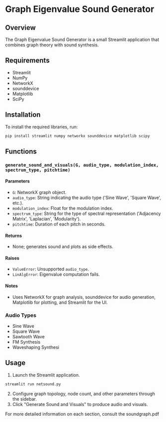 # Graph Eigenvalue Sound Generator

## Overview

The Graph Eigenvalue Sound Generator is a small Streamlit application that combines graph theory with sound synthesis. 

## Requirements

- Streamlit
- NumPy
- NetworkX
- sounddevice
- Matplotlib
- SciPy

## Installation

To install the required libraries, run:

```bash
pip install streamlit numpy networkx sounddevice matplotlib scipy
```

## Functions

### `generate_sound_and_visuals(G, audio_type, modulation_index, spectrum_type, pitchtime)`

#### Parameters

- `G`: NetworkX graph object.
- `audio_type`: String indicating the audio type ('Sine Wave', 'Square Wave', etc.).
- `modulation_index`: Float for the modulation index.
- `spectrum_type`: String for the type of spectral representation ('Adjacency Matrix', 'Laplacian', 'Modularity').
- `pitchtime`: Duration of each pitch in seconds.

#### Returns

- None; generates sound and plots as side effects.

#### Raises

- `ValueError`: Unsupported `audio_type`.
- `LinAlgError`: Eigenvalue computation fails.

#### Notes

- Uses NetworkX for graph analysis, sounddevice for audio generation, Matplotlib for plotting, and Streamlit for the UI.

### Audio Types

- Sine Wave
- Square Wave
- Sawtooth Wave
- FM Synthesis
- Waveshaping Synthesi



## Usage

1. Launch the Streamlit application.
```bash
streamlit run netsound.py
```

2. Configure graph topology, node count, and other parameters through the sidebar.
3. Click "Generate Sound and Visuals" to produce audio and visuals.

For more detailed information on each section, consult the soundgraph.pdf